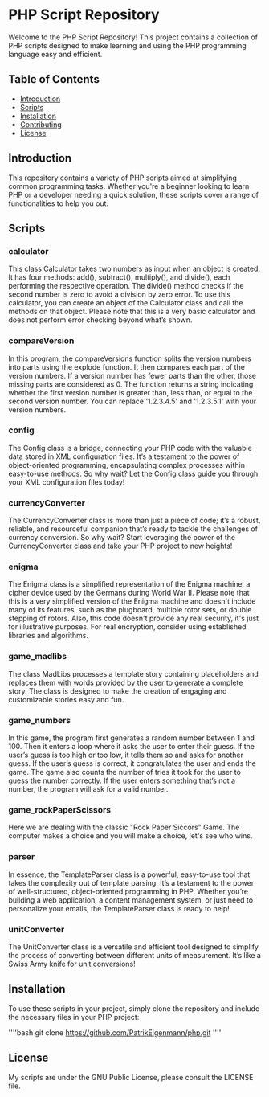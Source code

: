 # PHP Script Repository

Welcome to the PHP Script Repository! This project contains a collection of PHP scripts designed to make learning and using the PHP programming language easy and efficient.

## Table of Contents
- [Introduction](#introduction)
- [Scripts](#scripts)
- [Installation](#installation)
- [Contributing](#contributing)
- [License](#license)

## Introduction

This repository contains a variety of PHP scripts aimed at simplifying common programming tasks. Whether you're a beginner looking to learn PHP or a developer needing a quick solution, these scripts cover a range of functionalities to help you out.

## Scripts

### calculator
This class Calculator takes two numbers as input when an object is created. It has four methods: add(),
subtract(), multiply(), and divide(), each performing the respective operation. The divide() method
checks if the second number is zero to avoid a division by zero error. To use this calculator, you
can create an object of the Calculator class and call the methods on that object. Please note that
this is a very basic calculator and does not perform error checking beyond what’s shown.

### compareVersion
In this program, the compareVersions function splits the version numbers into
parts using the explode function. It then compares each part of the version numbers. If a version
number has fewer parts than the other, those missing parts are considered as 0. The function returns
a string indicating whether the first version number is greater than, less than, or equal to the
second version number. You can replace '1.2.3.4.5' and '1.2.3.5.1' with your version numbers.

### config
The Config class is a bridge, connecting your PHP code with the valuable data stored
in XML configuration files. It’s a testament to the power of object-oriented programming,
encapsulating complex processes within easy-to-use methods. So why wait? Let the Config class guide
you through your XML configuration files today!

### currencyConverter
The CurrencyConverter class is more than just a piece of code; it’s a robust, reliable,
and resourceful companion that’s ready to tackle the challenges of currency conversion. So why
wait? Start leveraging the power of the CurrencyConverter class and take your PHP project to new
heights!

### enigma
The Enigma class is a simplified representation of the Enigma machine, a cipher device
used by the Germans during World War II. Please note that this is a very simplified version of the
Enigma machine and doesn't include many of its features, such as the plugboard, multiple rotor sets,
or double stepping of rotors. Also, this code doesn't provide any real security, it's just for
illustrative purposes. For real encryption, consider using established libraries and algorithms.

### game_madlibs
The class MadLibs processes a template story containing placeholders and replaces them with words provided
by the user to generate a complete story. The class is designed to make the creation of engaging
and customizable stories easy and fun.

### game_numbers
In this game, the program first generates a random number between 1 and 100. Then it
enters a loop where it asks the user to enter their guess. If the user’s guess is too high or too
low, it tells them so and asks for another guess. If the user’s guess is correct, it congratulates
the user and ends the game. The game also counts the number of tries it took for the user to guess
the number correctly. If the user enters something that’s not a number, the program will ask for
a valid number.

### game_rockPaperScissors
Here we are dealing with the classic "Rock Paper Siccors" Game. The computer makes a choice and you
will make a choice, let's see who wins.

### parser
In essence, the TemplateParser class is a powerful, easy-to-use tool that takes the complexity
out of template parsing. It’s a testament to the power of well-structured, object-oriented
programming in PHP. Whether you’re building a web application, a content management system,
or just need to personalize your emails, the TemplateParser class is ready to help!

### unitConverter
The UnitConverter class is a versatile and efficient tool designed to simplify
the process of converting between different units of measurement. It’s like a Swiss Army knife for
unit conversions!

## Installation

To use these scripts in your project, simply clone the repository and include the necessary files in your PHP project:

''''bash
git clone https://github.com/PatrikEigenmann/php.git
''''


## License
My scripts are under the GNU Public License, please consult the LICENSE file.